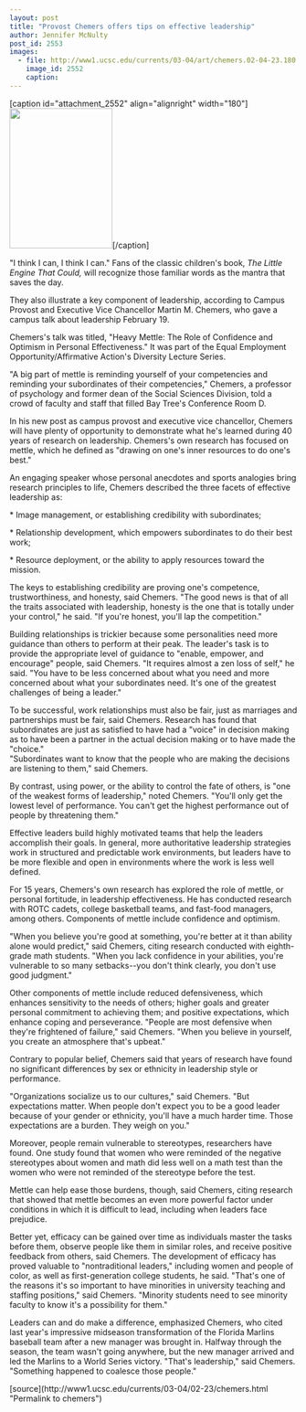 ```yaml
---
layout: post
title: "Provost Chemers offers tips on effective leadership"
author: Jennifer McNulty
post_id: 2553
images:
  - file: http://www1.ucsc.edu/currents/03-04/art/chemers.02-04-23.180.jpg
    image_id: 2552
    caption: 
---
```


[caption id="attachment_2552" align="alignright" width="180"]<a href="http://localhost/mysite/wp-content/uploads/2004/02/chemers.02-04-23.180.jpg"><img class="size-full wp-image-2552" src="http://localhost/mysite/wp-content/uploads/2004/02/chemers.02-04-23.180.jpg" alt="" width="180" height="245" /></a>[/caption]
<p>
  "I think I can, I think I can." Fans of the classic children's book, <i>The Little Engine That Could,</i> will recognize those familiar words as the mantra that saves the day.
</p>
<p>
  They also illustrate a key component of leadership, according to Campus Provost and Executive Vice Chancellor Martin M. Chemers, who gave a campus talk about leadership February 19.<br>
</p>
<p>
  Chemers's talk was titled, "Heavy Mettle: The Role of Confidence and Optimism in Personal Effectiveness." It was part of the Equal Employment Opportunity/Affirmative Action's Diversity Lecture Series.<br>
</p>
<p>
  "A big part of mettle is reminding yourself of your competencies and reminding your subordinates of their competencies," Chemers, a professor of psychology and former dean of the Social Sciences Division, told a crowd of faculty and staff that filled Bay Tree's Conference Room D.<br>
</p>
<p>
  In his new post as campus provost and executive vice chancellor, Chemers will have plenty of opportunity to demonstrate what he's learned during 40 years of research on leadership. Chemers's own research has focused on mettle, which he defined as "drawing on one's inner resources to do one's best."<br>
</p>
<p>
  An engaging speaker whose personal anecdotes and sports analogies bring research principles to life, Chemers described the three facets of effective leadership as:<br>
</p>
<p>
  * Image management, or establishing credibility with subordinates;<br>
</p>
<p>
  * Relationship development, which empowers subordinates to do their best work;<br>
</p>
<p>
  * Resource deployment, or the ability to apply resources toward the mission.<br>
</p>
<p>
  The keys to establishing credibility are proving one's competence, trustworthiness, and honesty, said Chemers. "The good news is that of all the traits associated with leadership, honesty is the one that is totally under your control," he said. "If you're honest, you'll lap the competition."<br>
</p>
<p>
  Building relationships is trickier because some personalities need more guidance than others to perform at their peak. The leader's task is to provide the appropriate level of guidance to "enable, empower, and encourage" people, said Chemers. "It requires almost a zen loss of self," he said. "You have to be less concerned about what you need and more concerned about what your subordinates need. It's one of the greatest challenges of being a leader."<br>
</p>
<p>
  To be successful, work relationships must also be fair, just as marriages and partnerships must be fair, said Chemers. Research has found that subordinates are just as satisfied to have had a "voice" in decision making as to have been a partner in the actual decision making or to have made the "choice."<br>
  "Subordinates want to know that the people who are making the decisions are listening to them," said Chemers.<br>
</p>
<p>
  By contrast, using power, or the ability to control the fate of others, is "one of the weakest forms of leadership," noted Chemers. "You'll only get the lowest level of performance. You can't get the highest performance out of people by threatening them."<br>
</p>
<p>
  Effective leaders build highly motivated teams that help the leaders accomplish their goals. In general, more authoritative leadership strategies work in structured and predictable work environments, but leaders have to be more flexible and open in environments where the work is less well defined.<br>
</p>
<p>
  For 15 years, Chemers's own research has explored the role of mettle, or personal fortitude, in leadership effectiveness. He has conducted research with ROTC cadets, college basketball teams, and fast-food managers, among others. Components of mettle include confidence and optimism.<br>
</p>
<p>
  "When you believe you're good at something, you're better at it than ability alone would predict," said Chemers, citing research conducted with eighth-grade math students. "When you lack confidence in your abilities, you're vulnerable to so many setbacks--you don't think clearly, you don't use good judgment."<br>
</p>
<p>
  Other components of mettle include reduced defensiveness, which enhances sensitivity to the needs of others; higher goals and greater personal commitment to achieving them; and positive expectations, which enhance coping and perseverance. "People are most defensive when they're frightened of failure," said Chemers. "When you believe in yourself, you create an atmosphere that's upbeat."<br>
</p>
<p>
  Contrary to popular belief, Chemers said that years of research have found no significant differences by sex or ethnicity in leadership style or performance.
</p>
<p>
  "Organizations socialize us to our cultures," said Chemers. "But expectations matter. When people don't expect you to be a good leader because of your gender or ethnicity, you'll have a much harder time. Those expectations are a burden. They weigh on you."<br>
</p>
<p>
  Moreover, people remain vulnerable to stereotypes, researchers have found. One study found that women who were reminded of the negative stereotypes about women and math did less well on a math test than the women who were not reminded of the stereotype before the test.<br>
</p>
<p>
  Mettle can help ease those burdens, though, said Chemers, citing research that showed that mettle becomes an even more powerful factor under conditions in which it is difficult to lead, including when leaders face prejudice.<br>
</p>
<p>
  Better yet, efficacy can be gained over time as individuals master the tasks before them, observe people like them in similar roles, and receive positive feedback from others, said Chemers. The development of efficacy has proved valuable to "nontraditional leaders," including women and people of color, as well as first-generation college students, he said. "That's one of the reasons it's so important to have minorities in university teaching and staffing positions," said Chemers. "Minority students need to see minority faculty to know it's a possibility for them."<br>
</p>
<p>
  Leaders can and do make a difference, emphasized Chemers, who cited last year's impressive midseason transformation of the Florida Marlins baseball team after a new manager was brought in. Halfway through the season, the team wasn't going anywhere, but the new manager arrived and led the Marlins to a World Series victory. "That's leadership," said Chemers. "Something happened to coalesce those people."
</p>
[source](http://www1.ucsc.edu/currents/03-04/02-23/chemers.html "Permalink to chemers")
